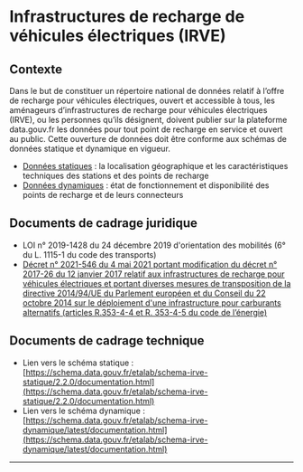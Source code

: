 # Infrastructures de recharge de véhicules électriques (IRVE)

## Contexte

Dans le but de constituer un répertoire national de données relatif à l’offre de recharge pour véhicules électriques, ouvert et accessible à tous, les aménageurs d’infrastructures de recharge pour véhicules électriques (IRVE), ou les personnes qu’ils désignent, doivent publier sur la plateforme data.gouv.fr les données pour tout point de recharge en service et ouvert au public. Cette ouverture de données doit être conforme aux schémas de données statique et dynamique en vigueur.

* [Données statiques](https://doc.transport.data.gouv.fr/producteurs/infrastructures-de-recharge-de-vehicules-electriques-irve/donnees-statiques) : la localisation géographique et les caractéristiques techniques des stations et des points de recharge
* [Données dynamiques](https://doc.transport.data.gouv.fr/producteurs/infrastructures-de-recharge-de-vehicules-electriques-irve/donnees-dynamiques) : état de fonctionnement et disponibilité des points de recharge et de leurs connecteurs

## Documents de cadrage juridique

* LOI n° 2019-1428 du 24 décembre 2019 d'orientation des mobilités (6° du L. 1115-1 du code des transports)
* [Décret n° 2021-546 du 4 mai 2021 portant modification du décret n° 2017-26 du 12 janvier 2017 relatif aux infrastructures de recharge pour véhicules électriques et portant diverses mesures de transposition de la directive 2014/94/UE du Parlement européen et du Conseil du 22 octobre 2014 sur le déploiement d'une infrastructure pour carburants alternatifs (articles R.353-4-4 et R. 353-4-5 du code de l’énergie)](https://www.legifrance.gouv.fr/jorf/id/JORFTEXT000043475363)

## **Documents de cadrage technique**

* Lien vers le schéma statique : [https://schema.data.gouv.fr/etalab/schema-irve-statique/2.2.0/documentation.html](https://schema.data.gouv.fr/etalab/schema-irve-statique/2.2.0/documentation.html)
* Lien vers le schéma dynamique : [https://schema.data.gouv.fr/etalab/schema-irve-dynamique/latest/documentation.html](https://schema.data.gouv.fr/etalab/schema-irve-dynamique/latest/documentation.html)

****
